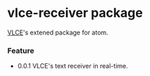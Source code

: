 # vlce-receiver package

[VLCE](https://github.com/ankd-k/VLCE)'s extened package for atom.

### Feature
- 0.0.1 VLCE's text receiver in real-time.
